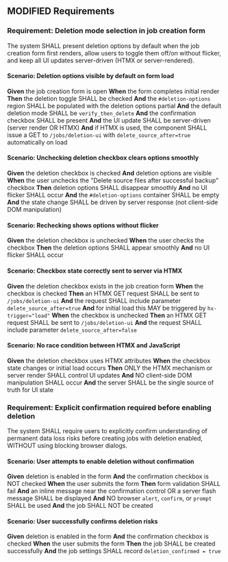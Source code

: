 ## MODIFIED Requirements
### Requirement: Deletion mode selection in job creation form

The system SHALL present deletion options by default when the job creation form first renders, allow users to toggle them off/on without flicker, and keep all UI updates server-driven (HTMX or server-rendered).

#### Scenario: Deletion options visible by default on form load
**Given** the job creation form is open
**When** the form completes initial render
**Then** the deletion toggle SHALL be checked
**And** the `#deletion-options` region SHALL be populated with the deletion options partial
**And** the default deletion mode SHALL be `verify_then_delete`
**And** the confirmation checkbox SHALL be present
**And** the UI update SHALL be server-driven (server render OR HTMX)
**And** if HTMX is used, the component SHALL issue a GET to `/jobs/deletion-ui` with `delete_source_after=true` automatically on load

#### Scenario: Unchecking deletion checkbox clears options smoothly
**Given** the deletion checkbox is checked
**And** deletion options are visible
**When** the user unchecks the "Delete source files after successful backup" checkbox
**Then** deletion options SHALL disappear smoothly
**And** no UI flicker SHALL occur
**And** the `#deletion-options` container SHALL be empty
**And** the state change SHALL be driven by server response (not client-side DOM manipulation)

#### Scenario: Rechecking shows options without flicker
**Given** the deletion checkbox is unchecked
**When** the user checks the checkbox
**Then** the deletion options SHALL appear smoothly
**And** no UI flicker SHALL occur

#### Scenario: Checkbox state correctly sent to server via HTMX
**Given** the deletion checkbox exists in the job creation form
**When** the checkbox is checked
**Then** an HTMX GET request SHALL be sent to `/jobs/deletion-ui`
**And** the request SHALL include parameter `delete_source_after=true`
**And** for initial load this MAY be triggered by `hx-trigger="load"`
**When** the checkbox is unchecked
**Then** an HTMX GET request SHALL be sent to `/jobs/deletion-ui`
**And** the request SHALL include parameter `delete_source_after=false`

#### Scenario: No race condition between HTMX and JavaScript
**Given** the deletion checkbox uses HTMX attributes
**When** the checkbox state changes or initial load occurs
**Then** ONLY the HTMX mechanism or server render SHALL control UI updates
**And** NO client-side DOM manipulation SHALL occur
**And** the server SHALL be the single source of truth for UI state

### Requirement: Explicit confirmation required before enabling deletion
The system SHALL require users to explicitly confirm understanding of permanent data loss risks before creating jobs with deletion enabled, WITHOUT using blocking browser dialogs.

#### Scenario: User attempts to enable deletion without confirmation
**Given** deletion is enabled in the form
**And** the confirmation checkbox is NOT checked
**When** the user submits the form
**Then** form validation SHALL fail
**And** an inline message near the confirmation control OR a server flash message SHALL be displayed
**And** NO browser `alert`, `confirm`, or `prompt` SHALL be used
**And** the job SHALL NOT be created

#### Scenario: User successfully confirms deletion risks
**Given** deletion is enabled in the form
**And** the confirmation checkbox is checked
**When** the user submits the form
**Then** the job SHALL be created successfully
**And** the job settings SHALL record `deletion_confirmed = true`

